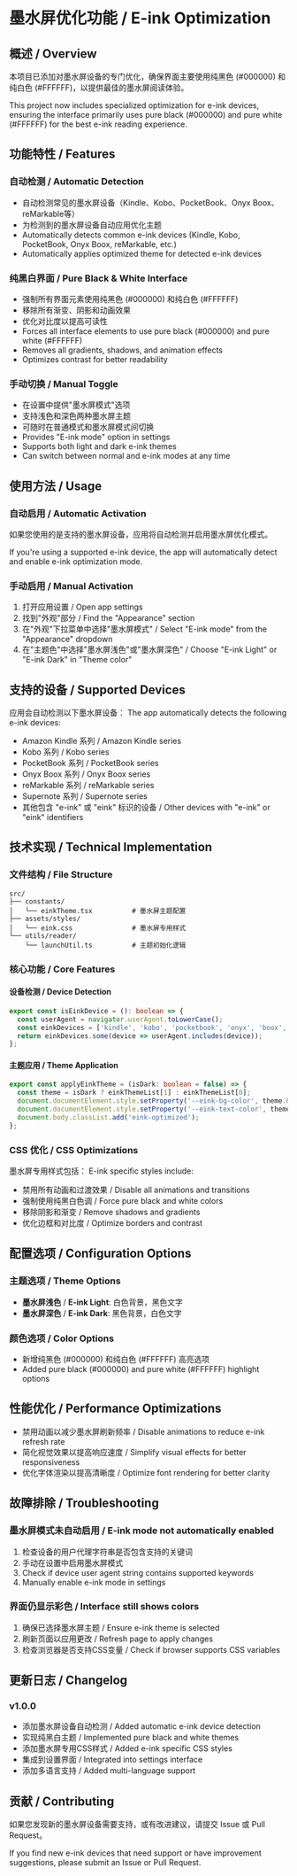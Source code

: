 # 墨水屏优化功能 / E-ink Optimization

## 概述 / Overview

本项目已添加对墨水屏设备的专门优化，确保界面主要使用纯黑色 (#000000) 和纯白色 (#FFFFFF)，以提供最佳的墨水屏阅读体验。

This project now includes specialized optimization for e-ink devices, ensuring the interface primarily uses pure black (#000000) and pure white (#FFFFFF) for the best e-ink reading experience.

## 功能特性 / Features

### 自动检测 / Automatic Detection
- 自动检测常见的墨水屏设备（Kindle、Kobo、PocketBook、Onyx Boox、reMarkable等）
- 为检测到的墨水屏设备自动应用优化主题
- Automatically detects common e-ink devices (Kindle, Kobo, PocketBook, Onyx Boox, reMarkable, etc.)
- Automatically applies optimized theme for detected e-ink devices

### 纯黑白界面 / Pure Black & White Interface
- 强制所有界面元素使用纯黑色 (#000000) 和纯白色 (#FFFFFF)
- 移除所有渐变、阴影和动画效果
- 优化对比度以提高可读性
- Forces all interface elements to use pure black (#000000) and pure white (#FFFFFF)
- Removes all gradients, shadows, and animation effects
- Optimizes contrast for better readability

### 手动切换 / Manual Toggle
- 在设置中提供"墨水屏模式"选项
- 支持浅色和深色两种墨水屏主题
- 可随时在普通模式和墨水屏模式间切换
- Provides "E-ink mode" option in settings
- Supports both light and dark e-ink themes
- Can switch between normal and e-ink modes at any time

## 使用方法 / Usage

### 自动启用 / Automatic Activation
如果您使用的是支持的墨水屏设备，应用将自动检测并启用墨水屏优化模式。

If you're using a supported e-ink device, the app will automatically detect and enable e-ink optimization mode.

### 手动启用 / Manual Activation
1. 打开应用设置 / Open app settings
2. 找到"外观"部分 / Find the "Appearance" section
3. 在"外观"下拉菜单中选择"墨水屏模式" / Select "E-ink mode" from the "Appearance" dropdown
4. 在"主题色"中选择"墨水屏浅色"或"墨水屏深色" / Choose "E-ink Light" or "E-ink Dark" in "Theme color"

## 支持的设备 / Supported Devices

应用会自动检测以下墨水屏设备：
The app automatically detects the following e-ink devices:

- Amazon Kindle 系列 / Amazon Kindle series
- Kobo 系列 / Kobo series
- PocketBook 系列 / PocketBook series
- Onyx Boox 系列 / Onyx Boox series
- reMarkable 系列 / reMarkable series
- Supernote 系列 / Supernote series
- 其他包含 "e-ink" 或 "eink" 标识的设备 / Other devices with "e-ink" or "eink" identifiers

## 技术实现 / Technical Implementation

### 文件结构 / File Structure
```
src/
├── constants/
│   └── einkTheme.tsx          # 墨水屏主题配置
├── assets/styles/
│   └── eink.css               # 墨水屏专用样式
└── utils/reader/
    └── launchUtil.ts          # 主题初始化逻辑
```

### 核心功能 / Core Features

#### 设备检测 / Device Detection
```typescript
export const isEinkDevice = (): boolean => {
  const userAgent = navigator.userAgent.toLowerCase();
  const einkDevices = ['kindle', 'kobo', 'pocketbook', 'onyx', 'boox', 'remarkable', 'supernote', 'e-ink', 'eink'];
  return einkDevices.some(device => userAgent.includes(device));
};
```

#### 主题应用 / Theme Application
```typescript
export const applyEinkTheme = (isDark: boolean = false) => {
  const theme = isDark ? einkThemeList[1] : einkThemeList[0];
  document.documentElement.style.setProperty('--eink-bg-color', theme.backgroundColor);
  document.documentElement.style.setProperty('--eink-text-color', theme.textColor);
  document.body.classList.add('eink-optimized');
};
```

### CSS 优化 / CSS Optimizations

墨水屏专用样式包括：
E-ink specific styles include:

- 禁用所有动画和过渡效果 / Disable all animations and transitions
- 强制使用纯黑白色调 / Force pure black and white colors
- 移除阴影和渐变 / Remove shadows and gradients
- 优化边框和对比度 / Optimize borders and contrast

## 配置选项 / Configuration Options

### 主题选项 / Theme Options
- **墨水屏浅色** / **E-ink Light**: 白色背景，黑色文字
- **墨水屏深色** / **E-ink Dark**: 黑色背景，白色文字

### 颜色选项 / Color Options
- 新增纯黑色 (#000000) 和纯白色 (#FFFFFF) 高亮选项
- Added pure black (#000000) and pure white (#FFFFFF) highlight options

## 性能优化 / Performance Optimizations

- 禁用动画以减少墨水屏刷新频率 / Disable animations to reduce e-ink refresh rate
- 简化视觉效果以提高响应速度 / Simplify visual effects for better responsiveness
- 优化字体渲染以提高清晰度 / Optimize font rendering for better clarity

## 故障排除 / Troubleshooting

### 墨水屏模式未自动启用 / E-ink mode not automatically enabled
1. 检查设备的用户代理字符串是否包含支持的关键词
2. 手动在设置中启用墨水屏模式
3. Check if device user agent string contains supported keywords
4. Manually enable e-ink mode in settings

### 界面仍显示彩色 / Interface still shows colors
1. 确保已选择墨水屏主题 / Ensure e-ink theme is selected
2. 刷新页面以应用更改 / Refresh page to apply changes
3. 检查浏览器是否支持CSS变量 / Check if browser supports CSS variables

## 更新日志 / Changelog

### v1.0.0
- 添加墨水屏设备自动检测 / Added automatic e-ink device detection
- 实现纯黑白主题 / Implemented pure black and white themes
- 添加墨水屏专用CSS样式 / Added e-ink specific CSS styles
- 集成到设置界面 / Integrated into settings interface
- 添加多语言支持 / Added multi-language support

## 贡献 / Contributing

如果您发现新的墨水屏设备需要支持，或有改进建议，请提交 Issue 或 Pull Request。

If you find new e-ink devices that need support or have improvement suggestions, please submit an Issue or Pull Request.
